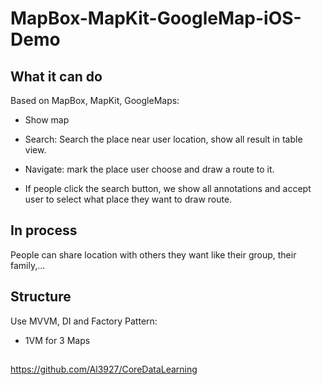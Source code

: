 # MapBox-MapKit-GoogleMap-iOS-Demo

## What it can do

Based on MapBox, MapKit, GoogleMaps:

- Show map

- Search: Search the place near user location, show all result in table view.

- Navigate: mark the place user choose and draw a route to it.

- If people click the search button, we show all annotations and accept user to select what place they want to draw route.

## In process

People can share location with others they want like their group, their family,...

## Structure

Use MVVM, DI and Factory Pattern: 
- 1VM for 3 Maps

## 

https://github.com/Al3927/CoreDataLearning



